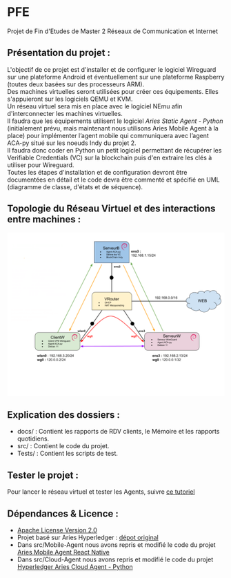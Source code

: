 # PFE

Projet de Fin d'Etudes de Master 2 Réseaux de Communication et Internet

## Présentation du projet :

L'objectif de ce projet est d'installer et de configurer le logiciel Wireguard sur une plateforme Android et éventuellement sur une plateforme Raspberry (toutes deux basées sur des processeurs ARM). \
Des machines virtuelles seront utilisées pour créer ces équipements. Elles s'appuieront sur les logiciels QEMU et KVM. \
Un réseau virtuel sera mis en place avec le logiciel NEmu afin d'interconnecter les machines virtuelles. \
Il faudra que les équipements utilisent le logiciel *Aries Static Agent - Python* (initialement prévu, mais maintenant nous utilisons Aries Mobile Agent à la place) pour implémenter l’agent mobile qui communiquera avec l’agent ACA-py situé sur les noeuds Indy du projet 2. \
Il faudra donc coder en Python un petit logiciel permettant de récupérer les Verifiable Credentials (VC) sur la blockchain puis d'en extraire les clés à utiliser pour Wireguard. \
Toutes les étapes d'installation et de configuration devront être documentées en détail et le code devra être commenté et spécifié en UML (diagramme de classe, d'états et de séquence).

## Topologie du Réseau Virtuel et des interactions entre machines :

![alt text](https://github.com/Sixelas/PFE/blob/main/docs/wk_reports/S10/topo.png)

## Explication des dossiers :

- docs/ : Contient les rapports de RDV clients, le Mémoire et les rapports quotidiens.
- src/ : Contient le code du projet.
- Tests/ : Contient les scripts de test.

## Tester le projet :

Pour lancer le réseau virtuel et tester les Agents, suivre [ce tutoriel](https://github.com/Sixelas/PFE/tree/main/src/final) 

## Dépendances & Licence :

- [Apache License Version 2.0](https://github.com/Sixelas/PFE/blob/main/LICENSE.md)
- Projet basé sur Aries Hyperledger : [dépot original](https://github.com/hyperledger/aries)
- Dans src/Mobile-Agent nous avons repris et modifié le code du projet
[Aries Mobile Agent React Native](https://github.com/hyperledger/aries-mobile-agent-react-native)
- Dans src/Cloud-Agent nous avons repris et modifié le code du projet [Hyperledger Aries Cloud Agent - Python](https://github.com/hyperledger/aries-cloudagent-python)
